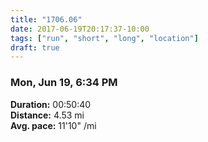 ```yaml
---
title: "1706.06"
date: 2017-06-19T20:17:37-10:00
tags: ["run", "short", "long", "location"]
draft: true
---
```


### Mon, Jun 19, 6:34 PM

**Duration:** 00:50:40  
**Distance:** 4.53 mi  
**Avg. pace:** 11'10" /mi